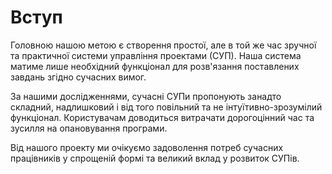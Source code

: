 # Вступ

Головною нашою метою є створення простої, але в той же час зручної та практичної системи управління проектами (СУП). Наша система матиме лише необхідний функціонал для розв'язання поставлених завдань згідно сучасних вимог. 

За нашими дослідженнями, сучасні СУПи пропонують занадто складний, надлишковий і від того повільний та не інтуїтивно-зрозумілий функціонал. Користувачам доводиться витрачати дорогоцінний час та зусилля на опановування програми.

Від нашого проекту ми очікуємо задоволення потреб сучасних працівників у спрощеній формі та великий вклад у розвиток СУПів.  